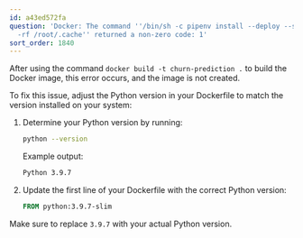 ```yaml
---
id: a43ed572fa
question: 'Docker: The command ''/bin/sh -c pipenv install --deploy --system && rm
  -rf /root/.cache'' returned a non-zero code: 1'
sort_order: 1840
---
```


After using the command `docker build -t churn-prediction .` to build the Docker image, this error occurs, and the image is not created.

To fix this issue, adjust the Python version in your Dockerfile to match the version installed on your system:

1. Determine your Python version by running:
   
   ```bash
   python --version
   ```
   
   Example output:
   
   ```bash
   Python 3.9.7
   ```

2. Update the first line of your Dockerfile with the correct Python version:

   ```dockerfile
   FROM python:3.9.7-slim
   ```

Make sure to replace `3.9.7` with your actual Python version.
